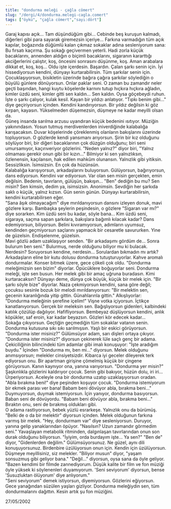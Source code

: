 ```yaml
---
title: "dondurma meleği - çağla cömert"
slug: "/dergi/4/dondurma.melegi-cagla.comert"
tags: ["öykü", "çağla cömert","sayı:dört"]
---
```

Garaj kapısı açık... Tam düşündüğüm gibi... Cebinde beş kuruşun kalmadı,
diğerleri gibi para sayarak giremezsin içeriye... Farkına varmadığın tüm
açık kapılar, boğazında düğümlü kalan çıkmaz sokaklar adına sesleniyorum
sana: Bu fırsatı kaçırma. Şu sokağı geçivermen yeterli. Hadi zorla küçük
bacaklarını, annenden aldığın o biçimli bacaklarını, sigaranın
kararttığı akciğerlerini çalıştır, koş, öncesini sonrasını düşünme, koş.
Aman arabalara dikkat et, koş, koş... Oldu işte içerdesin. Başardın.
Çalan şarkı senin için. İyi hissediyorsun kendini, dünyayı
kurtarabilirsin. Tüm şarkılar senin için. Çocuklaşıyorsun, bisikletin
üzerinde bağıra çağıra şarkılar söylediğin o büyülü günlere dönüyorsun.
Onlar paklar seni. O zaman bu zamandır neler geçti başından, hangi kuytu
köşelerde karnını tutup hıçkıra hıçkıra ağladın, kimler üzdü seni,
kimler gitti sen kaldın... Sen kaldın. Oysa göçebeydi ruhun. İşte o
şarkı çalıyor, kulak kesil. Kayan bir yıldızı anlatıyor. "Tıpkı benim
gibi..." diye geçiriyorsun içinden. Kendini kandırıyorsun. Bir yıldız
değilsin ki göz kırpan, kayasın. Yükselmeden düşemezsin, düşmeye ne
kadar meyilli olsan da.\
Güneş insanda sarılma arzusu uyandıran küçük bedenini ısıtıyor. Müziğin
yakınındasın. Yosun tutmuş merdivenlerden iniverdiğinde kalabalığa
karışacaksın. Duvar köşelerinde çöreklenmiş olanların bakışlarını
üzerinde topluyorsun. O gözlerde kendi yansımanı arıyorsun. Şirin bir
kız olduğunu söylüyor biri, bir diğeri bacaklarının çok düzgün olduğunu;
biri seni umursamıyor, kaçırıveriyor gözlerini. "Neden yalnız?" diyor
biri, "Yalnız olmaması gerekir onun gibi bir kızın..." Bilmiyor ki sen
yalnızlıksın, özlenensin, kaçılansın, hak edilen mahkûm olunansın.
Yalnızlık gibi yitiksin. Sessizliksin. İsimsizsin. En çok da hüzünsün.\
Kalabalığa karışıyorsun, arkadaşlarını buluyorsun. Gülüyorsun,
bağırıyorsun, dans ediyorsun. Kendini var ediyorsun. Var olan sen misin
gerçekten, emin değilsin. Bedenin, tavırların, gülüşün, bakışın... "Ben"
dediğin bu mu? Sen misin? Sen kimsin, dedim ya, isimsizsin. Anonimsin.
Sevdiğin her şarkıda saklı o küçük, yalnız kızsın. Gün senin günün.
Dünyayı kurtarabilirsin, kendini kurtarabilirsen eğer.\
"Sana âşık olmayacağım" diye mırıldanıyorsun dansını izleyen donuk, mavi
gözlere karşı. Bambaşka şeylerin peşindesin, o gözlere "Sigaran var mı?"
diye sorarken. Kim üzdü seni bu kadar, söyle bana... Kim üzdü seni,
sigaraya, saçma sapan şarkılara, bakışlara bağımlı kılacak kadar? Dans
edemiyorsun, biliyorsun. Belini kıvıramıyorsun, adımların uyumsuz,
kendinden geçmiyorsun saçlarını yapmacık bir cesaretle savururken. Yine
de güzelsin. Endişelenme, güzelsin.\
Mavi gözlü adam uzaklaşıyor senden. "Bir arkadaşımı gördüm de... Sonra
bulurum ben seni." Bulurmuş, nerde olduğunu biliyor mu ki bulacak.
Nerdesin? Soruyorsun kendine, nerdesin... Sorulardan bıkmadın mı artık?
Arkadaşların eline bir kutu dolusu dondurma tutuşturuyorlar. Kahve
aromalı dondurmalar. Konser bitmek üzere, gece çökeli çok oldu.
"Dondurma meleğimizsin sen bizim" diyorlar. Öpücüklere boğuyorlar seni.
Dondurma meleği, işte sen busun. Her melek gibi bir amaç uğruna
buradasın. Kimi kurtaracaksın? Dünyayı deme, dünya çok büyük, küçük bir
melek için. "Bir şarkı söyle bize" diyorlar. Naza çekmiyorsun kendini,
sana göre değil; çocuksu sesinle bozuk bir melodi mırıldanıyorsun: "Bir
melektin sen, gecenin karanlığında yitip gittin. Günahlarınla gittin."
Alkışlıyorlar: "Dondurma meleğinin şerefine içelim!" Vişne votka
içiyorsun. İçtikçe kanatlanıyorsun. Gerçek bir meleksin sen.
Bağışlıyorsun gidenleri, kalbindeki katılık çözülüp dağılıyor.
Hafifliyorsun. Bembeyaz düşlüyorsun kendini, anlık köpükler, saf eroin,
kar kadar beyazsın. Gözleri kör edecek kadar...\
Sokağa çıkıyorsun. Geçtiğin geçmediğin tüm sokaklar vatanın senin.
Dondurma kutusuna sıkı sıkı sarılmışsın. Yaşlı bir eskici görüyorsun.
"Dondurma ister misiniz?" Gülümsüyor adam, sarı dişleri ortaya çıkıyor.
"Dondurma ister misiniz?" diyorsun çekinerek lüle saçlı genç bir adama.
Çekiciliğinin bilincindeki tüm adamlar gibi imalı konuşuyor: "İşte
aradığım buydu." İçinden "Dondurma mı, ben mi..." diyorsun. Melek
olduğunu anımsıyorsun; melekler cinsiyetsizdir. Kibarca iyi geceler
dileyerek terk ediyorsun onu. Bir apartman girişine çömelmiş küçük bir
çingene görüyorsun. Kanın kaynıyor ona, yanına varıyorsun. "Dondurma yer
misin?" Şaşkınlıkla gözlerini kaldırıyor çocuk. Senin gibi bakıyor,
hüzün dolu, iri iri... Ürperiyorsun. Aceleyle ona bir dondurma uzatıp
uzaklaşıyorsun oradan. "Abla bırakma beni!" diye peşinden koşuyor çocuk.
"Dondurma istemiyorum bir ekmek parası ver bana! Babam beni dövüyor
abla, bırakma beni..." Duymuyorsun, duymak istemiyorsun. İçin yanıyor,
dondurma basıyorsun. Baban seni de dövüyordu. "Babam beni dövüyor abla,
bırakma beni..." Bıraktın onu, seni de bırakmış oldukları gibi.\
O adama rastlıyorsun, bebek yüzlü esrarkeşe. Yalnızlık onu da bürümüş.
"Belki de o da bir melektir" diyorsun içinden. Melek olduğunun farkına
varmış bir melek. "Hey, dondurmam var" diye sesleniyorsun. Duruyor,
yanına gelip yanaklarından öpüyor. "Nasılsın? Uzun zamandır görmedim
seni." Yavaşlayan metabolik ritminden, dalgınlaşan tavırlarından onun
son durak olduğunu biliyorsun. "İyiyim, orda burdayım işte... Ya sen?"
"Ben de" diyor, "Gidenlerden değilim." Gülümsüyorsunuz. Ne güzel, aynı
dili konuşuyorsunuz. Birdenbire üzülüyorsun onun için. Kendin için
üzülüyorsun. Düşmeye meyillisiniz, siz melekler. "Biliyor musun" diyor,
"yaşam sonsuzmuş gibi geliyor bana." "Değil..." diyorsun, oysa sana da
öyle geliyor.\
"Bazen kendimi bir filmde zannediyorum. Düşük kalite bir film ve fon
müziği öyle yüksek ki söylenenleri duyamıyorum. 'Seni seviyorum'
diyorsun, bense 'Susuzluktan ölüyorum' diye anlıyorum."\
"Seni seviyorum" demek istiyorsun, diyemiyorsun. Gözlerini eğiyorsun.
Gece yanağından süzülen yaşları gizliyor. Dondurma meleğiydin sen, tüm
dondurmalarını dağıttın. Kesin artık şu fon müziğini.

27/05/2002
